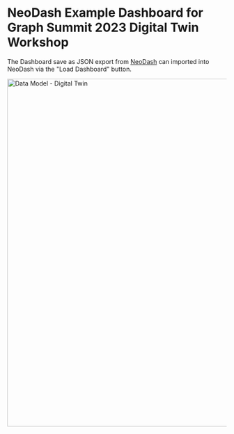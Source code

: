 # NeoDash Example Dashboard for Graph Summit 2023 Digital Twin Workshop

The Dashboard save as JSON export from [NeoDash](https://neo4j.com/labs/neodash/) can imported into NeoDash via the "Load Dashboard" button.

<img width="800" alt="Data Model - Digital Twin" src="https://github.com/neo4j-field/gsummit2023/blob/eca030c5ec1c1f3b55f5a2380b11a50dad7bcdf7/images/NeoDash-Dashboard_1.png">
